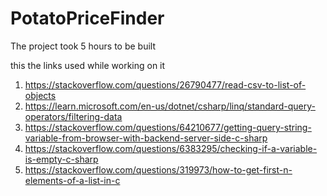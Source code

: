 # PotatoPriceFinder

The project took 5 hours to be built 

this the links used while working on it 

1. https://stackoverflow.com/questions/26790477/read-csv-to-list-of-objects
2. https://learn.microsoft.com/en-us/dotnet/csharp/linq/standard-query-operators/filtering-data
1. https://stackoverflow.com/questions/64210677/getting-query-string-variable-from-browser-with-backend-server-side-c-sharp
1. https://stackoverflow.com/questions/6383295/checking-if-a-variable-is-empty-c-sharp
1. https://stackoverflow.com/questions/319973/how-to-get-first-n-elements-of-a-list-in-c

